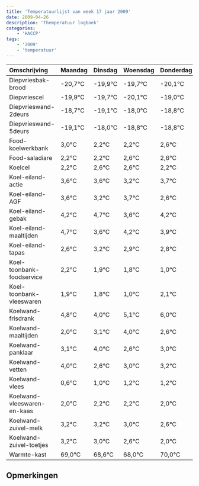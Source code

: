 ```yaml
---
title: 'Temperatuurlijst van week 17 jaar 2009'
date: 2009-04-26
description: 'Themperatuur logboek'
categories:
    - 'HACCP'
tags:
    - '2009'
    - 'temperatuur'
---
```

|Omschrijving|Maandag|Dinsdag|Woensdag|Donderdag|Vrijdag|Zaterdag|Zondag|
|:---|:---|:---|:---|:---|:---|:---|:---|
|Diepvriesbak-brood|-20,7°C|-19,9°C|-19,7°C|-20,1°C|-19,0°C|-19,8°C|-19,8°C|
|Diepvriescel|-19,9°C|-19,7°C|-20,1°C|-19,0°C|-19,8°C|-19,8°C|-19,4°C|
|Diepvrieswand-2deurs|-18,7°C|-19,1°C|-18,0°C|-18,8°C|-18,8°C|-18,4°C|-18,4°C|
|Diepvrieswand-5deurs|-19,1°C|-18,0°C|-18,8°C|-18,8°C|-18,4°C|-18,4°C|-18,8°C|
|Food-koelwerkbank|3,0°C|2,2°C|2,2°C|2,6°C|2,6°C|2,2°C|2,7°C|
|Food-saladiare|2,2°C|2,2°C|2,6°C|2,6°C|2,2°C|2,7°C|1,6°C|
|Koelcel|2,2°C|2,6°C|2,6°C|2,2°C|2,7°C|1,6°C|2,2°C|
|Koel-eiland-actie|3,6°C|3,6°C|3,2°C|3,7°C|2,6°C|3,2°C|2,9°C|
|Koel-eiland-AGF|3,6°C|3,2°C|3,7°C|2,6°C|3,2°C|2,9°C|2,8°C|
|Koel-eiland-gebak|4,2°C|4,7°C|3,6°C|4,2°C|3,9°C|3,8°C|3,0°C|
|Koel-eiland-maaltijden|4,7°C|3,6°C|4,2°C|3,9°C|3,8°C|3,0°C|4,1°C|
|Koel-eiland-tapas|2,6°C|3,2°C|2,9°C|2,8°C|2,0°C|3,1°C|4,0°C|
|Koel-toonbank-foodservice|2,2°C|1,9°C|1,8°C|1,0°C|2,1°C|3,0°C|1,6°C|
|Koel-toonbank-vleeswaren|1,9°C|1,8°C|1,0°C|2,1°C|3,0°C|1,6°C|2,0°C|
|Koelwand-frisdrank|4,8°C|4,0°C|5,1°C|6,0°C|4,6°C|5,0°C|5,2°C|
|Koelwand-maaltijden|2,0°C|3,1°C|4,0°C|2,6°C|3,0°C|3,2°C|3,2°C|
|Koelwand-panklaar|3,1°C|4,0°C|2,6°C|3,0°C|3,2°C|3,2°C|3,0°C|
|Koelwand-vetten|4,0°C|2,6°C|3,0°C|3,2°C|3,2°C|3,0°C|2,6°C|
|Koelwand-vlees|0,6°C|1,0°C|1,2°C|1,2°C|1,0°C|0,6°C|0,0°C|
|Koelwand-vleeswaren-en-kaas|2,0°C|2,2°C|2,2°C|2,0°C|1,6°C|1,0°C|3,0°C|
|Koelwand-zuivel-melk|3,2°C|3,2°C|3,0°C|2,6°C|2,0°C|4,0°C|3,1°C|
|Koelwand-zuivel-toetjes|3,2°C|3,0°C|2,6°C|2,0°C|4,0°C|3,1°C|2,0°C|
|Warmte-kast|69,0°C|68,6°C|68,0°C|70,0°C|69,1°C|68,0°C|68,8°C|

## Opmerkingen


